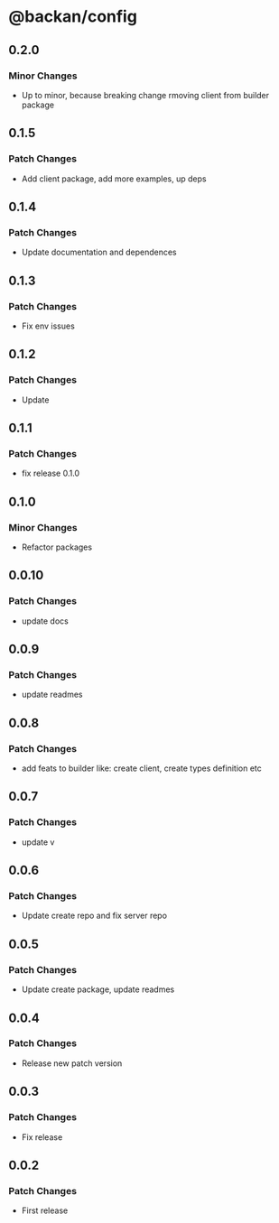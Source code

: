 # @backan/config

## 0.2.0

### Minor Changes

- Up to minor, because breaking change rmoving client from builder package

## 0.1.5

### Patch Changes

- Add client package, add more examples, up deps

## 0.1.4

### Patch Changes

- Update documentation and dependences

## 0.1.3

### Patch Changes

- Fix env issues

## 0.1.2

### Patch Changes

- Update

## 0.1.1

### Patch Changes

- fix release 0.1.0

## 0.1.0

### Minor Changes

- Refactor packages

## 0.0.10

### Patch Changes

- update docs

## 0.0.9

### Patch Changes

- update readmes

## 0.0.8

### Patch Changes

- add feats to builder like: create client, create types definition etc

## 0.0.7

### Patch Changes

- update v

## 0.0.6

### Patch Changes

- Update create repo and fix server repo

## 0.0.5

### Patch Changes

- Update create package, update readmes

## 0.0.4

### Patch Changes

- Release new patch version

## 0.0.3

### Patch Changes

- Fix release

## 0.0.2

### Patch Changes

- First release
